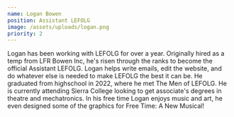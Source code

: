 ```yaml
---
name: Logan Bowen
position: Assistant LEFOLG
image: /assets/uploads/logan.png
priority: 2
---
```

Logan has been working with LEFOLG for over a year. Originally hired as a temp from LFR Bowen Inc, he's risen through the ranks to become the official Assistant LEFOLG. Logan helps write emails, edit the website, and do whatever else is needed to make LEFOLG the best it can be. He graduated from highschool in 2022, where he met The Men of LEFOLG. He is currently attending Sierra College looking to get associate's degrees in theatre and mechatronics. In his free time Logan enjoys music and art, he even designed some of the graphics for Free Time: A New Musical!